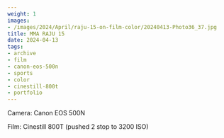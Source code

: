 ```yaml
---
weight: 1
images:
- /images/2024/April/raju-15-on-film-color/20240413-Photo36_37.jpg
title: MMA RAJU 15
date: 2024-04-13
tags:
- archive
- film
- canon-eos-500n
- sports
- color
- cinestill-800t
- portfolio
---
```


Camera: Canon EOS 500N

Film: Cinestill 800T (pushed 2 stop to 3200 ISO)